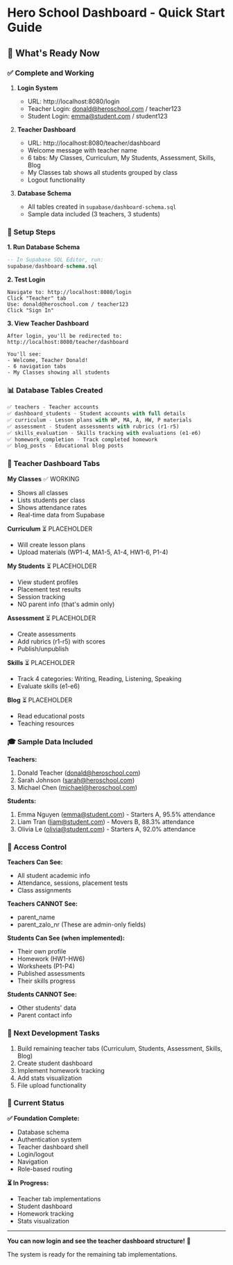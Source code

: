 # Hero School Dashboard - Quick Start Guide

## 🎯 What's Ready Now

### ✅ Complete and Working

1. **Login System**
   - URL: http://localhost:8080/login
   - Teacher Login: donald@heroschool.com / teacher123
   - Student Login: emma@student.com / student123

2. **Teacher Dashboard**
   - URL: http://localhost:8080/teacher/dashboard
   - Welcome message with teacher name
   - 6 tabs: My Classes, Curriculum, My Students, Assessment, Skills, Blog
   - My Classes tab shows all students grouped by class
   - Logout functionality

3. **Database Schema**
   - All tables created in `supabase/dashboard-schema.sql`
   - Sample data included (3 teachers, 3 students)

### 🔧 Setup Steps

**1. Run Database Schema**
```sql
-- In Supabase SQL Editor, run:
supabase/dashboard-schema.sql
```

**2. Test Login**
```
Navigate to: http://localhost:8080/login
Click "Teacher" tab
Use: donald@heroschool.com / teacher123
Click "Sign In"
```

**3. View Teacher Dashboard**
```
After login, you'll be redirected to:
http://localhost:8080/teacher/dashboard

You'll see:
- Welcome, Teacher Donald!
- 6 navigation tabs
- My Classes showing all students
```

### 📊 Database Tables Created

```sql
✅ teachers - Teacher accounts
✅ dashboard_students - Student accounts with full details
✅ curriculum - Lesson plans with WP, MA, A, HW, P materials
✅ assessment - Student assessments with rubrics (r1-r5)
✅ skills_evaluation - Skills tracking with evaluations (e1-e6)
✅ homework_completion - Track completed homework
✅ blog_posts - Educational blog posts
```

### 🎨 Teacher Dashboard Tabs

**My Classes** ✅ WORKING
- Shows all classes
- Lists students per class
- Shows attendance rates
- Real-time data from Supabase

**Curriculum** ⏳ PLACEHOLDER
- Will create lesson plans
- Upload materials (WP1-4, MA1-5, A1-4, HW1-6, P1-4)

**My Students** ⏳ PLACEHOLDER
- View student profiles
- Placement test results
- Session tracking
- NO parent info (that's admin only)

**Assessment** ⏳ PLACEHOLDER
- Create assessments
- Add rubrics (r1-r5) with scores
- Publish/unpublish

**Skills** ⏳ PLACEHOLDER
- Track 4 categories: Writing, Reading, Listening, Speaking
- Evaluate skills (e1-e6)

**Blog** ⏳ PLACEHOLDER
- Read educational posts
- Teaching resources

### 🎓 Sample Data Included

**Teachers:**
1. Donald Teacher (donald@heroschool.com)
2. Sarah Johnson (sarah@heroschool.com)
3. Michael Chen (michael@heroschool.com)

**Students:**
1. Emma Nguyen (emma@student.com) - Starters A, 95.5% attendance
2. Liam Tran (liam@student.com) - Movers B, 88.3% attendance
3. Olivia Le (olivia@student.com) - Starters A, 92.0% attendance

### 🔐 Access Control

**Teachers Can See:**
- All student academic info
- Attendance, sessions, placement tests
- Class assignments

**Teachers CANNOT See:**
- parent_name
- parent_zalo_nr
(These are admin-only fields)

**Students Can See (when implemented):**
- Their own profile
- Homework (HW1-HW6)
- Worksheets (P1-P4)
- Published assessments
- Their skills progress

**Students CANNOT See:**
- Other students' data
- Parent contact info

### 📝 Next Development Tasks

1. Build remaining teacher tabs (Curriculum, Students, Assessment, Skills, Blog)
2. Create student dashboard
3. Implement homework tracking
4. Add stats visualization
5. File upload functionality

### 🚀 Current Status

**✅ Foundation Complete:**
- Database schema
- Authentication system
- Teacher dashboard shell
- Login/logout
- Navigation
- Role-based routing

**⏳ In Progress:**
- Teacher tab implementations
- Student dashboard
- Homework tracking
- Stats visualization

---

**You can now login and see the teacher dashboard structure!** 🎉

The system is ready for the remaining tab implementations.
